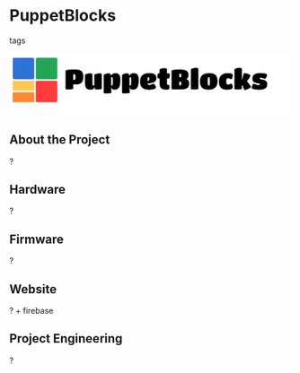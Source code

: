 # PuppetBlocks

tags

[![logo](/assets/cover.jpg)](https://github.com/CodingBlocks5/PuppetBlocks)

## About the Project

?

## Hardware

?

## Firmware

?

## Website

? + firebase

## Project Engineering

?
